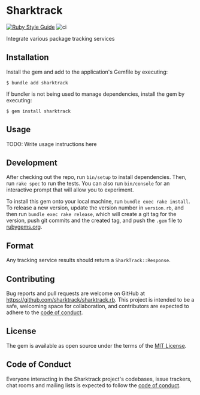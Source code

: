 # Sharktrack

[![Ruby Style Guide](https://img.shields.io/badge/code_style-rubocop-brightgreen.svg)](https://github.com/rubocop/rubocop)
![ci](https://github.com/sharktrack/sharktrack.rb/actions/workflows/main.yml/badge.svg)

Integrate various package tracking services

## Installation

Install the gem and add to the application's Gemfile by executing:

    $ bundle add sharktrack

If bundler is not being used to manage dependencies, install the gem by executing:

    $ gem install sharktrack

## Usage

TODO: Write usage instructions here

## Development

After checking out the repo, run `bin/setup` to install dependencies. Then, run `rake spec` to run the tests. You can also run `bin/console` for an interactive prompt that will allow you to experiment.

To install this gem onto your local machine, run `bundle exec rake install`. To release a new version, update the version number in `version.rb`, and then run `bundle exec rake release`, which will create a git tag for the version, push git commits and the created tag, and push the `.gem` file to [rubygems.org](https://rubygems.org).

## Format

Any tracking service results should return a `SharkTrack::Response`.

## Contributing

Bug reports and pull requests are welcome on GitHub at https://github.com/sharktrack/sharktrack.rb. This project is intended to be a safe, welcoming space for collaboration, and contributors are expected to adhere to the [code of conduct](https://github.com/sharktrack/sharktrack.rb/blob/main/CODE_OF_CONDUCT.md).

## License

The gem is available as open source under the terms of the [MIT License](https://opensource.org/licenses/MIT).

## Code of Conduct

Everyone interacting in the Sharktrack project's codebases, issue trackers, chat rooms and mailing lists is expected to follow the [code of conduct](https://github.com/[USERNAME]/sharktrack/blob/main/CODE_OF_CONDUCT.md).
